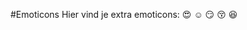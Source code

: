 #Emoticons
Hier vind je extra emoticons:
:heart_eyes:
:relaxed:
:smirk:	
:kissing_closed_eyes:
:satisfied: